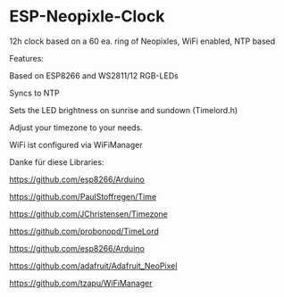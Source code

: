 # ESP-Neopixle-Clock
12h clock based on a 60 ea. ring of Neopixles, WiFi enabled, NTP based

Features:

Based on ESP8266 and WS2811/12 RGB-LEDs

Syncs to NTP

Sets the LED brightness on sunrise and sundown (Timelord.h)

Adjust your timezone to your needs.

WiFi ist configured via WiFiManager

Danke für diese Libraries:

https://github.com/esp8266/Arduino

https://github.com/PaulStoffregen/Time

https://github.com/JChristensen/Timezone

https://github.com/probonopd/TimeLord

https://github.com/esp8266/Arduino

https://github.com/adafruit/Adafruit_NeoPixel

https://github.com/tzapu/WiFiManager
